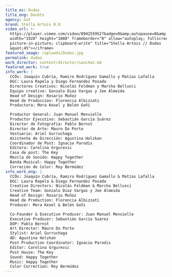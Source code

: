 ```yaml
---
title_es: Dudas
title_eng: Doubts
agency: Gut
brand: Stella Artois 0.0
video_url: >-
  https://player.vimeo.com/video/894255952?badge=0&amp;autopause=0&amp;player_id=0&amp;app_id=58479"
  width="1920" height="1080" frameborder="0" allow="autoplay; fullscreen;
  picture-in-picture; clipboard-write" title="Stella Artois // Dudas
  &quot;45"></iframe>
featured_image: /uploads/Dudas.jpg
permalink: dudas
work_director: content/director/sanchez.md
featured_work: true
info_work: |
  CCOs: Joaquín Cubría, Ramiro Rodríguez Gamallo y Matías Lafalla
  DGC: Laura Rapela y Diego Fernandez Posada
  Directores Creativos: Nicolás Feldman y Marcha Bellusci
  Equipo creativo: Gonzalo Diaz Vargas y Joe Almeida
  Head of Design: Rosario Muñoz
  Head de Producción: Florencia Albizzati
  Productora: Mora Kexel y Belén Goñi

  Productor General: Juan Manuel Menvielle
  Productor Ejecutivo: Sebastián García Suárez
  Director de Fotografía: Pablo Bernst
  Director de Arte: Mauro Do Porto
  Vestuario: Ariel Gurruchaga
  Asistente de Dirección: Agustina Holzkan
  Coordinador de Post: Ignacio Parodis
  Editora: Carolina Grgurevic
  Casa de post: The Key
  Mezcla de Sonido: Happy Together
  Banda Musical: Happy Together
  Correción de Color: Roy Bermúdez
info_work_eng: |
  CCOs: Joaquín Cubría, Ramiro Rodríguez Gamallo & Matías Lafalla
  DGC: Laura Rapela & Diego Fernandez Posada
  Creative Directors: Nicolás Feldman & Marcha Bellusci
  Creative Team: Gonzalo Diaz Vargas y Joe Almeida
  Head of Design: Rosario Muñoz
  Head de Production: Florencia Albizzati
  Producer: Mora Kexel & Belén Goñi

  Co-Founder & Executive Producer: Juan Manuel Menvielle
  Executive Producer: Sebastián García Suárez
  DOP: Pablo Bernst
  Art Director: Mauro Do Porto
  Stylist: Ariel Gurruchaga
  AD: Agustina Holzkan
  Post Production Coordinator: Ignacio Parodis
  Editor: Carolina Grgurevic
  Post House: The Key
  Sound: Happy Together
  Music: Happy Together
  Color Correction: Roy Bermúdez
---
```


